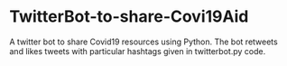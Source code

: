 # TwitterBot-to-share-Covi19Aid

A twitter bot to share Covid19 resources using Python.
The bot retweets and likes tweets with particular hashtags given in twitterbot.py code. 

